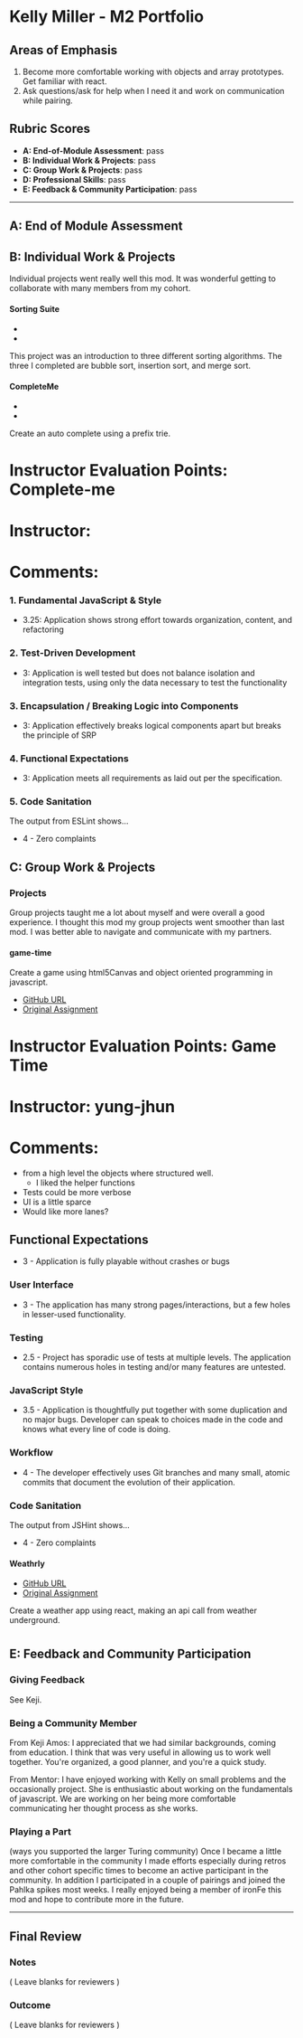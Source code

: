 # Kelly Miller - M2 Portfolio

## Areas of Emphasis
 1. Become more comfortable working with objects and array prototypes. Get familiar with react.
 2. Ask questions/ask for help when I need it and work on communication while pairing.

## Rubric Scores

*   **A: End-of-Module Assessment**: pass
*   **B: Individual Work & Projects**: pass
*   **C: Group Work & Projects**: pass
*   **D: Professional Skills**: pass
*   **E: Feedback & Community Participation**: pass

-----------------------

## A: End of Module Assessment


## B: Individual Work & Projects

Individual projects went really well this mod. It was wonderful getting to collaborate with many members from my cohort. 

#### Sorting Suite

*   [](https://github.com/kellymiller6/sorting-suite)
*   [](http://frontend.turing.io/projects/sorting-suite.html)

This project was an introduction to three different sorting algorithms. The three I completed are bubble sort, 
insertion sort, and merge sort. 



#### CompleteMe

*   [](https://github.com/kellymiller6/completeMe)
*   [](http://frontend.turing.io/projects/complete-me.html)

Create an auto complete using a prefix trie.


# Instructor Evaluation Points: Complete-me
# Instructor:
# Comments:

### 1. Fundamental JavaScript & Style

* 3.25:  Application shows strong effort towards organization, content, and refactoring

### 2. Test-Driven Development

* 3: Application is well tested but does not balance isolation and integration tests, using only the data necessary to test the functionality

### 3. Encapsulation / Breaking Logic into Components

* 3: Application effectively breaks logical components apart but breaks the principle of SRP

### 4. Functional Expectations

* 3: Application meets all requirements as laid out per the specification.

### 5. Code Sanitation

The output from ESLint shows…

* 4 - Zero complaints



## C: Group Work & Projects

### Projects

Group projects taught me a lot about myself and were overall a good experience.
I thought this mod my group projects went smoother than last mod. I was better able to navigate and communicate with 
my partners.


#### game-time

Create a game using html5Canvas and object oriented programming in javascript. 

*   [GitHub URL](https://github.com/kellymiller6/game-time)
*   [Original Assignment](http://frontend.turing.io/projects/game-time.html)

# Instructor Evaluation Points: Game Time
# Instructor: yung-jhun
# Comments:

- from a high level the objects where structured well.
  - I liked the helper functions
- Tests could be more verbose
- UI is a little sparce
- Would like more lanes?

## Functional Expectations

* 3 - Application is fully playable without crashes or bugs

### User Interface

* 3 - The application has many strong pages/interactions, but a few holes in lesser-used functionality.

### Testing

* 2.5 - Project has sporadic use of tests at multiple levels. The application contains numerous holes in testing and/or many features are untested.

### JavaScript Style

* 3.5 - Application is thoughtfully put together with some duplication and no major bugs. Developer can speak to choices made in the code and knows what every line of code is doing.

### Workflow

* 4 - The developer effectively uses Git branches and many small, atomic commits that document the evolution of their application.

### Code Sanitation

The output from JSHint shows…

* 4 - Zero complaints
 

#### Weathrly

*   [GitHub URL](https://github.com/kellymiller6/weathrly)
*   [Original Assignment](http://frontend.turing.io/projects/weathrly.html)

Create a weather app using react, making an api call from weather underground.

#
## E: Feedback and Community Participation

### Giving Feedback

See Keji. 

### Being a Community Member

From Keji Amos:
I appreciated that we had similar backgrounds, coming from education. I think that was very useful in allowing us to work well 
together. You're organized, a good planner, and you're a quick study.

From Mentor: 
I have enjoyed working with Kelly on small problems and the occasionally project. She is enthusiastic about working on the 
fundamentals of javascript. We are working on her being more comfortable communicating her thought process as she works. 

### Playing a Part

(ways you supported the larger Turing community)
Once I became a little more comfortable in the community I made efforts especially during retros and other cohort specific
times to become an active participant in the community. In addition I participated in a couple of pairings and joined the
Pahlka spikes most weeks. I really enjoyed being a member of ironFe this mod and hope to contribute more in the future.  

------------------

## Final Review

### Notes

( Leave blanks for reviewers )

### Outcome

( Leave blanks for reviewers )
